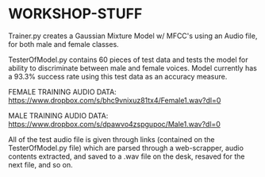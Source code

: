# WORKSHOP-STUFF


Trainer.py creates a Gaussian Mixture Model w/ MFCC's using an Audio file, for both male and female classes. 

TesterOfModel.py contains 60 pieces of test data and tests the model for ability to discriminate between male and female voices. Model currently has a 93.3% success rate using this test data as an accuracy measure. 


FEMALE TRAINING AUDIO DATA: https://www.dropbox.com/s/bhc9vnixuz81tx4/Female1.wav?dl=0

MALE TRAINING AUDIO DATA: https://www.dropbox.com/s/dpawvo4zspgupoc/Male1.wav?dl=0

All of the test audio file is given through links (contained on the TesterOfModel.py file) which are parsed through a web-scrapper, audio contents extracted, and saved to a .wav file on the desk, resaved for the next file, and so on. 
